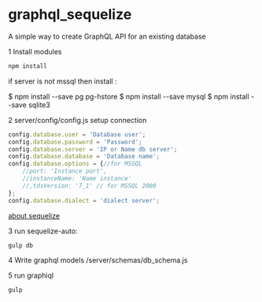 # graphql_sequelize
A simple way to create GraphQL API for an existing database

1 Install modules

```javascript
npm install
```

if server is not mssql then install :

$ npm install --save pg pg-hstore
$ npm install --save mysql
$ npm install --save sqlite3


2 server/config/config.js setup connection

```javascript
config.database.user = 'Database user';
config.database.password = 'Password';
config.database.server = 'IP or Name db server';
config.database.database = 'Database name';
config.database.options = {//for MSSQL 
	//port: 'Instance port', 
	//instanceName: 'Name instance'
	//,tdsVersion: '7_1' // for MSSQL 2000
};
config.database.dialect = 'dialect server';
```
<a href="http://docs.sequelizejs.com/en/latest/docs/getting-started/"> about sequelize </a>

3 run sequelize-auto:

```javascript
gulp db
```

4 Write graphql models /server/schemas/db_schema.js

5 run graphiql

```javascript
gulp
```
